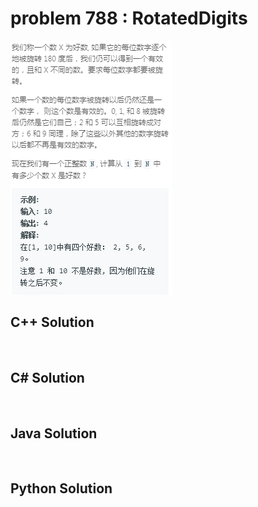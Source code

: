 
# problem 788 : RotatedDigits

<img src="https://github.com/Peefy/PeefyLeetCode/blob/master/doc/701-800/788.RotatedDigits/problem.png"/>

## C++ Solution

```c++



```

## C# Solution

```csharp



```

## Java Solution

```java



```

## Python Solution

```python



```





